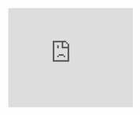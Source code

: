 <iframe src="https://www.svgrepo.com/show/354592/youtube-icon.svg" frameborder="0" width="50%" height="200px"></iframe>
